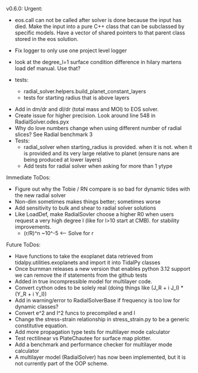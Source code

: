 
v0.6.0:
Urgent:
- eos.call can not be called after solver is done because the input has died. Make the input into a pure C++ class that can be subclassed by specific models. Have a vector of shared pointers to that parent class stored in the eos solution. 

- Fix logger to only use one project level logger
- look at the degree_l=1 surface condition difference in hilary martens load def manual. Use that?

- tests:
    - radial_solver.helpers.build_planet_constant_layers
    - tests for starting radius that is above layers

* Add in dm/dr and dI/dr (total mass and MOI) to EOS solver.
* Create issue for higher precision. Look around line 548 in RadialSolver.odes.pyx
* Why do love numbers change when using different number of radial slices? See Radial benchmark 3
* Tests:
    * radial_solver when starting_radius is provided. when it is not. when it is provided and its very large relative to planet (ensure nans are being produced at lower layers)
    * Add tests for radial solver when asking for more than 1 ytype

Immediate ToDos:
* Figure out why the Tobie / RN compare is so bad for dynamic tides with the new radial solver
* Non-dim sometimes makes things better; sometimes worse
* Add sensitivity to bulk and shear to radial solver solutions
* Like LoadDef, make RadialSovler choose a higher R0 when users request a very high degree l (like for l>10 start at CMB). for stability improvements.
    * (r/R)^n ~10^-5  <-- Solve for r

Future ToDos:
* Have functions to take the exoplanet data retrieved from tidalpy.utilities.exoplanets and import it into TidalPy classes
* Once burnman releases a new version that enables python 3.12 support we can remove the if statements from the github tests
* Added in true incompressible model for multilayer code.
* Convert cython odes to be solely real (doing things like (J_R + i J_I) * (Y_R + i Y_I))
* Add in warning/error to RadialSolverBase if frequency is too low for dynamic classes?
* Convert e^2 and I^2 funcs to precompiled e and I
* Change the stress-strain relationship in stress_strain.py to be a generic constitutive equation.
* Add more propagation type tests for multilayer mode calculator
* Test rectilinear vs PlateChautee for surface map plotter.
* Add a benchmark and performance checker for multilayer mode calculator
* A multilayer model (RadialSolver) has now been implemented, but it is not currently part of the OOP scheme.
